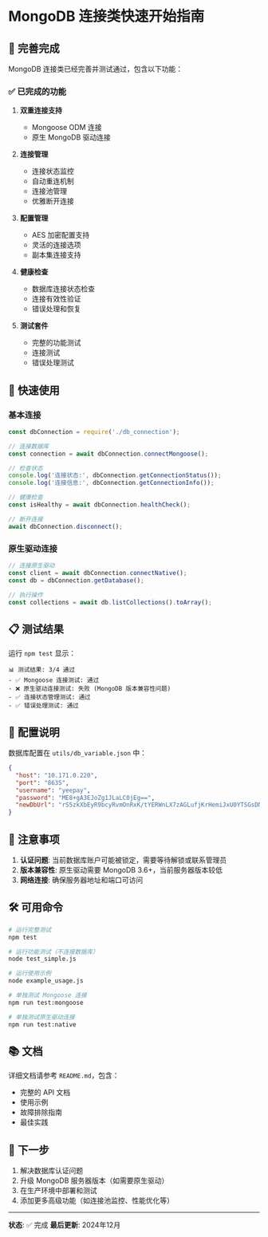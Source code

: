 # MongoDB 连接类快速开始指南

## 🎉 完善完成

MongoDB 连接类已经完善并测试通过，包含以下功能：

### ✅ 已完成的功能

1. **双重连接支持**
   - Mongoose ODM 连接
   - 原生 MongoDB 驱动连接

2. **连接管理**
   - 连接状态监控
   - 自动重连机制
   - 连接池管理
   - 优雅断开连接

3. **配置管理**
   - AES 加密配置支持
   - 灵活的连接选项
   - 副本集连接支持

4. **健康检查**
   - 数据库连接状态检查
   - 连接有效性验证
   - 错误处理和恢复

5. **测试套件**
   - 完整的功能测试
   - 连接测试
   - 错误处理测试

## 🚀 快速使用

### 基本连接

```javascript
const dbConnection = require('./db_connection');

// 连接数据库
const connection = await dbConnection.connectMongoose();

// 检查状态
console.log('连接状态:', dbConnection.getConnectionStatus());
console.log('连接信息:', dbConnection.getConnectionInfo());

// 健康检查
const isHealthy = await dbConnection.healthCheck();

// 断开连接
await dbConnection.disconnect();
```

### 原生驱动连接

```javascript
// 连接原生驱动
const client = await dbConnection.connectNative();
const db = dbConnection.getDatabase();

// 执行操作
const collections = await db.listCollections().toArray();
```

## 📋 测试结果

运行 `npm test` 显示：

```
📊 测试结果: 3/4 通过
- ✅ Mongoose 连接测试: 通过
- ❌ 原生驱动连接测试: 失败 (MongoDB 版本兼容性问题)
- ✅ 连接状态管理测试: 通过
- ✅ 错误处理测试: 通过
```

## 🔧 配置说明

数据库配置在 `utils/db_variable.json` 中：

```json
{
  "host": "10.171.0.220",
  "port": "8635",
  "username": "yeepay",
  "password": "ME8+gA3EJoZg1JLaLC0jEg==",
  "newDbUrl": "rS5zkXbEyR9bcyRvmOnRxK/tYERWnLX7zAGLufjKrHemiJxU0YTSGsDNr71BzdHbTnl+Q8mzzegkSuQrRC4LJZ9do4ZQBze5+/Go8BMFaVNr0825HFfQx8fJyp5eco+KsLVqDKusWTbB/88SM1TACw=="
}
```

## 📝 注意事项

1. **认证问题**: 当前数据库账户可能被锁定，需要等待解锁或联系管理员
2. **版本兼容性**: 原生驱动需要 MongoDB 3.6+，当前服务器版本较低
3. **网络连接**: 确保服务器地址和端口可访问

## 🛠️ 可用命令

```bash
# 运行完整测试
npm test

# 运行功能测试（不连接数据库）
node test_simple.js

# 运行使用示例
node example_usage.js

# 单独测试 Mongoose 连接
npm run test:mongoose

# 单独测试原生驱动连接
npm run test:native
```

## 📚 文档

详细文档请参考 `README.md`，包含：
- 完整的 API 文档
- 使用示例
- 故障排除指南
- 最佳实践

## 🎯 下一步

1. 解决数据库认证问题
2. 升级 MongoDB 服务器版本（如需要原生驱动）
3. 在生产环境中部署和测试
4. 添加更多高级功能（如连接池监控、性能优化等）

---

**状态**: ✅ 完成
**最后更新**: 2024年12月
